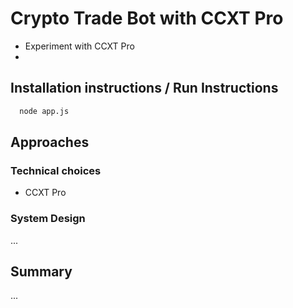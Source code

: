 # Crypto Trade Bot with CCXT Pro
* Experiment with CCXT Pro
* 

## Installation instructions / Run Instructions

```bash
  node app.js
```


## Approaches

### Technical choices
* CCXT Pro

### System Design
...

## Summary
...

